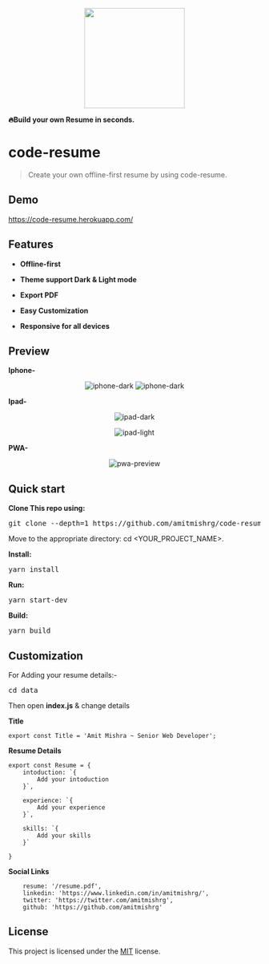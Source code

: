 
<p align="center">
    <img src="http://code-resume.herokuapp.com/icons/icon.png" width="200">
</p>

**🔥Build your own Resume in seconds.**

# code-resume

> Create your own offline-first resume by using code-resume.

## Demo

https://code-resume.herokuapp.com/

## Features

* **Offline-first**

* **Theme support Dark & Light mode**

* **Export PDF**
  
* **Easy Customization**

* **Responsive for all devices**


## Preview 

**Iphone-**
<p align="center">
    <img aligh="left" src="http://code-resume.herokuapp.com/preview/iphone-dark.png" alt="iphone-dark"/>
    <img aligh="right" src="http://code-resume.herokuapp.com/preview/iphone-light.png" alt="iphone-dark"/>
</p>

**Ipad-**
<p align="center">
    <img src="http://code-resume.herokuapp.com/preview/ipad-dark.png" alt="ipad-dark"/>
</p>
<p align="center">
    <img src="http://code-resume.herokuapp.com/preview/ipad-light.png" alt="ipad-light"/>
 </p>   

**PWA-**

<p align="center">
    <img aligh="left" src="http://code-resume.herokuapp.com/preview/pwa-app.png" alt="pwa-preview"/>
</p>
 

## Quick start

**Clone This repo using:**

<pre>git clone --depth=1 https://github.com/amitmishrg/code-resume.git <YOUR_PROJECT_NAME></pre>

Move to the appropriate directory: cd <YOUR_PROJECT_NAME>.

**Install:**

<pre>yarn install</pre>

**Run:**

<pre>yarn start-dev</pre>

**Build:**

<pre>yarn build</pre>

## Customization

For Adding your resume details:-

<pre>cd data</pre>

Then open **index.js** & change details

**Title**

```
export const Title = 'Amit Mishra ~ Senior Web Developer';
```
**Resume Details**

```
export const Resume = {
    intoduction: `{
        Add your intoduction
    }`,

    experience: `{
        Add your experience
    }`,

    skills: `{
        Add your skills
    }`

}
```

**Social Links**

```
    resume: '/resume.pdf',
    linkedin: 'https://www.linkedin.com/in/amitmishrg/',
    twitter: 'https://twitter.com/amitmishrg',
    github: 'https://github.com/amitmishrg'
```


## License

This project is licensed under the [MIT](LICENSE) license.


